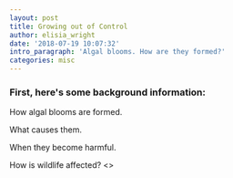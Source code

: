 ```yaml
---
layout: post
title: Growing out of Control
author: elisia_wright
date: '2018-07-19 10:07:32'
intro_paragraph: 'Algal blooms. How are they formed?'
categories: misc
---
```

<h3>First, here's some background information:</h3>
<p>How algal blooms are formed.</p>
<p>What causes them.</p>
<p>When they become harmful.</p>
<href>How is wildlife affected? <>
<!-- include link to new page on how it's affected -->
